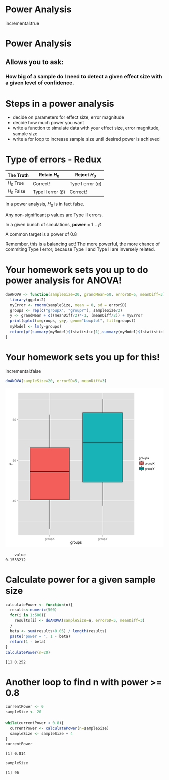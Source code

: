 Power Analysis
========================================================
incremental:true


Power Analysis
==================
## Allows you to ask:


### How big of a sample do I need to detect a given effect size with a given level of confidence.


Steps in a power analysis
====================

*  decide on parameters for effect size, error magnitude
*  decide how much power you want
*  write a function to simulate data with your effect size, error magnitude, sample size
*  write a for loop to increase sample size until desired power is achieved


Type of errors - Redux
====================

The Truth | Retain $H_0$ | Reject $H_0$
---------|----------------|---------
$H_0$ True | Correct! | Type I error ($\alpha$)
$H_0$ False | Type II error ($\beta$)| Correct!

In a power analysis, $H_0$ is in fact false.

Any non-significant p values are Type II errors.  

In a given bunch of simulations, **power** = $1 - \beta$

A common target is a power of 0.8

Remember, this is a balancing act!  The more powerful, the more chance of commiting Type I error, because Type I and Type II are inversely related.

Your homework sets you up to do power analysis for ANOVA!
===================

```r
doANOVA <- function(sampleSize=20, grandMean=50, errorSD=5, meanDiff=3) {
  library(ggplot2)
  myError <- rnorm(sampleSize, mean = 0, sd = errorSD)
  groups <- rep(c("groupX", "groupY"), sampleSize/2)
  y <- grandMean + c((meanDiff/2)*-1, (meanDiff/2)) + myError
  print(qplot(x=groups, y=y, geom="boxplot", fill=groups))
  myModel <- lm(y~groups)
  return(pf(summary(myModel)$fstatistic[1],summary(myModel)$fstatistic[2],summary(myModel)$fstatistic[3], lower.tail = FALSE))
}
```

Your homework sets you up for this!
==============
incremental:false




```r
doANOVA(sampleSize=20, errorSD=5, meanDiff=3)
```

![plot of chunk unnamed-chunk-3](power_analysis-figure/unnamed-chunk-3-1.png) 

```
    value 
0.1553212 
```

Calculate power for a given sample size
==========================



```r
calculatePower <- function(n){
  results<-numeric(500)
  for(i in 1:500){
    results[i] <- doANOVA(sampleSize=n, errorSD=5, meanDiff=3)
  }
  beta <- sum(results>0.05) / length(results)
  paste("power = ", 1 - beta)
  return(1 - beta)
}
calculatePower(n=20)
```

```
[1] 0.252
```
 
Another loop to find n with power >= 0.8
===============


```r
currentPower <- 0
sampleSize <- 20

while(currentPower < 0.8){
  currentPower <- calculatePower(n=sampleSize)
  sampleSize <- sampleSize + 4
}
currentPower
```

```
[1] 0.814
```

```r
sampleSize
```

```
[1] 96
```
